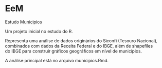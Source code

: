 # EeM
Estudo Municipios

Um projeto inicial no estudo do R.

Representa uma análise de dados originários do Siconfi (Tesouro Nacional), combinados com dados da Receita Federal e do IBGE, além de shapefiles do IBGE para construir gráficos geográficos em nível de municípios.

A análise principal está no arquivo municipios.Rmd.
